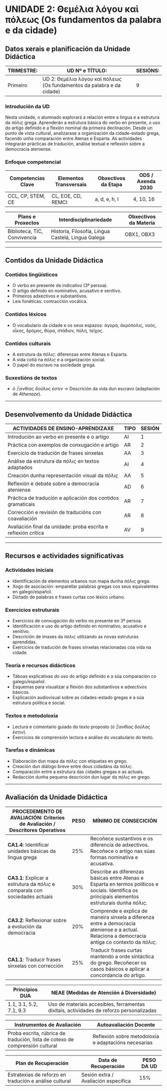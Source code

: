 # UNIDADE 2: Θεμέλια λόγου καὶ πόλεως (Os fundamentos da palabra e da cidade)

## Datos xerais e planificación da Unidade Didáctica  

| **TRIMESTRE:** | **UD Nº e TÍTULO:** | **SESIÓNS:** |
|---------------|---------------------|-------------|
| Primeiro | UD 2: Θεμέλια λόγου καὶ πόλεως (Os fundamentos da palabra e da cidade) | 9 |

### Introdución da UD  
Nesta unidade, o alumnado explorará a relación entre a lingua e a estrutura da *πόλις* grega. Aprenderán a estrutura básica do verbo en presente, o uso do artigo definido e a flexión nominal da primeira declinación. Desde un punto de vista cultural, analizarase a organización da cidade-estado grega, facendo unha comparación entre Atenas e Esparta. As actividades integrarán prácticas de tradución, análise textual e reflexión sobre a democracia ateniense.

### Enfoque competencial  

| **Competencias Clave** | **Elementos Transversais** | **Obxectivos da Etapa** | **ODS / Axenda 2030** |
|------------------------|---------------------------|-------------------------|----------------------|
| CCL, CP, STEM, CE | CL, EOE, CD, REMCI | a, d, e, h, l | 4, 10, 16 |

| **Plans e Proxectos** | **Interdisciplinariedade** | **Obxectivos da Materia** |
|----------------------|-------------------------|------------------------|
| Biblioteca, TIC, Convivencia | Historia, Filosofía, Lingua Castelá, Lingua Galega | OBX1, OBX3 |

---

## Contidos da Unidade Didáctica  

### Contidos lingüísticos  
- O verbo en presente de indicativo (3ª persoa).  
- O artigo definido en nominativo, acusativo e xenitivo.  
- Primeiros adxectivos e substantivos.  
- Leis fonéticas: contracción vocálica.  

### Contidos léxicos  
- O vocabulario da cidade e os seus espazos: ἀγορά, ἀκρόπολις, ναός, οἶκος, δρόμος, θύρα, στάδιον, πύλη, τεῖχος.  

### Contidos culturais  
- A estrutura da *πόλις*: diferenzas entre Atenas e Esparta.  
- A vida cotiá na *πόλις* e a organización social.  
- O papel do escravo na sociedade grega.  

### Suxestións de textos  
- *ὁ Ξανθίας δοῦλος ἐστιν* → Descrición da vida dun escravo (adaptación de *Athenaze*).  

---

## Desenvolvemento da Unidade Didáctica  

| **ACTIVIDADES DE ENSINO-APRENDIZAXE** | **TIPO** | **SESIÓN** |
|--------------------------------------|--------|---------|
| Introdución ao verbo en presente e o artigo | AI | 1 |
| Práctica con exemplos de conxugación e artigo | AR | 2 |
| Exercicio de tradución de frases sinxelas | AA | 3 |
| Análise da estrutura da *πόλις* en textos adaptados | AI | 4 |
| Creación dunha representación visual da *πόλις* | AA | 5 |
| Reflexión e debate sobre a democracia ateniense | AD | 6 |
| Práctica de tradución e aplicación dos contidos gramaticais | AR | 7 |
| Corrección e revisión de traducións con coavaliación | AR | 8 |
| Avaliación final da unidade: proba escrita e reflexión crítica | AV | 9 |

---

## Recursos e actividades significativas  

### Actividades iniciais  
- Identificación de elementos urbanos nun mapa dunha *πόλις* grega.  
- Xogo de asociación: emparellar palabras gregas cos seus equivalentes en galego/español.  
- Dictado de palabras e frases curtas con léxico urbano.  

### Exercicios estruturais  
- Exercicios de conxugación do verbo no presente en 3ª persoa.  
- Identificación e uso do artigo definido en nominativo, acusativo e xenitivo.  
- Descrición de imaxes da *πόλις* utilizando as novas estruturas aprendidas.  
- Exercicios de tradución de frases sinxelas relacionadas coa vida na cidade.  

### Teoría e recursos didácticos  
- Táboas explicativas do uso do artigo definido e a súa comparación co galego/español.  
- Esquemas para visualizar a flexión dos substantivos e adxectivos básicos.  
- Explicación audiovisual sobre as cidades-estado gregas e a súa estrutura política e social.  

### Textos e metodoloxía  
- Lectura e comentario guiado do texto proposto (*ὁ Ξανθίας δοῦλος ἐστιν*).  
- Exercicios de comprensión lectora e análise do vocabulario do texto.  

### Tarefas e dinámicas  
- Elaboración dun mapa da *πόλις* con etiquetas en grego.  
- Creación dun diálogo breve entre dous cidadáns da *πόλις*.  
- Comparación entre a estrutura das cidades gregas e as actuais.  
- Redacción dunha pequena descrición dun lugar da *πόλις* en grego.  

---

## Avaliación da Unidade Didáctica  

| **PROCEDEMENTO DE AVALIACIÓN: Criterios de Avaliación / Descritores Operativos** | **PESO** | **MÍNIMO DE CONSECICIÓN** |
|--------------------------------------------------------|------|----------------------|
| **CA1.4**: Identificar unidades básicas da lingua grega | 25% | Recoñece sustantivos e os diferencia de adxectivos. Recoñece o artigo nas súas formas nominativa e acusativa. |
| **CA3.1**: Explicar a estrutura da *πόλις* e comparala con sociedades actuais | 30% | Describe as diferenzas básicas entre Atenas e Esparta en termos políticos e sociais. Identifica os principais elementos estruturais dunha *πόλις*. |
| **CA3.2**: Reflexionar sobre a evolución da democracia | 20% | Comprende e explica de maneira sinxela a diferenza entre a democracia ateniense e a actual. Relaciona a democracia antiga co contexto da *πόλις*. |
| **CA1.1**: Traducir frases sinxelas con corrección | 25% | Traducir frases curtas mantendo a orde sintáctica do grego. Recoñecer os casos básicos e aplicar a concordancia do artigo. |

| **Principios DUA** | **NEAE (Medidas de Atención á Diversidade)** |
|-------------------|---------------------------------|
| 1.1, 3.1, 5.2, 7.1, 9.3 | Uso de materiais accesibles, ferramentas dixitais, actividades de reforzo personalizadas |

| **Instrumentos de Avaliación** | **Autoavaliación Docente** |
|---------------------------------|---------------------------|
| Proba escrita, rúbrica de tradución, lista de cotexo de comprensión cultural | Reflexión sobre metodoloxía e adaptacións necesarias |

| **Plan de Recuperación** | **Data de Recuperación** | **PESO DA UD** |
|--------------------------|----------------------|---------------|
| Estratexias de reforzo en tradución e análise cultural | Sesión extra / Avaliación específica | 15% |

